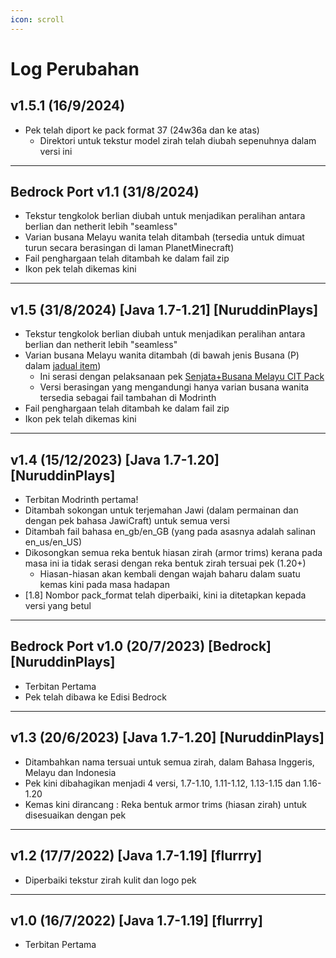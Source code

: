 ```yaml
---
icon: scroll
---
```


# Log Perubahan

## v1.5.1 (16/9/2024)

* Pek telah diport ke pack format 37 (24w36a dan ke atas)
  * Direktori untuk tekstur model zirah telah diubah sepenuhnya dalam versi ini

***

## Bedrock Port v1.1 (31/8/2024)

* Tekstur tengkolok berlian diubah untuk menjadikan peralihan antara berlian dan netherit lebih "seamless"
* Varian busana Melayu wanita telah ditambah (tersedia untuk dimuat turun secara berasingan di laman PlanetMinecraft)
* Fail penghargaan telah ditambah ke dalam fail zip
* Ikon pek telah dikemas kini

***

## v1.5 (31/8/2024) \[Java 1.7-1.21] \[NuruddinPlays]

* Tekstur tengkolok berlian diubah untuk menjadikan peralihan antara berlian dan netherit lebih "seamless"
* Varian busana Melayu wanita ditambah (di bawah jenis Busana (P) dalam [jadual item](../../English/Senjata-+-Busana-Melayu-CIT-Pack-‐-Item-Table.md))
  * Ini serasi dengan pelaksanaan pek [Senjata+Busana Melayu CIT Pack](https://modrinth.com/resourcepack/senjata-busana-melayu-cit)
  * Versi berasingan yang mengandungi hanya varian busana wanita tersedia sebagai fail tambahan di Modrinth
* Fail penghargaan telah ditambah ke dalam fail zip
* Ikon pek telah dikemas kini

***

## v1.4 (15/12/2023) \[Java 1.7-1.20] \[NuruddinPlays]

* Terbitan Modrinth pertama!
* Ditambah sokongan untuk terjemahan Jawi (dalam permainan dan dengan pek bahasa JawiCraft) untuk semua versi
* Ditambah fail bahasa en\_gb/en\_GB (yang pada asasnya adalah salinan en\_us/en\_US)
* Dikosongkan semua reka bentuk hiasan zirah (armor trims) kerana pada masa ini ia tidak serasi dengan reka bentuk zirah tersuai pek (1.20+)
  * Hiasan-hiasan akan kembali dengan wajah baharu dalam suatu kemas kini pada masa hadapan
* \[1.8] Nombor pack\_format telah diperbaiki, kini ia ditetapkan kepada versi yang betul

***

## Bedrock Port v1.0 (20/7/2023) \[Bedrock] \[NuruddinPlays]

* Terbitan Pertama
* Pek telah dibawa ke Edisi Bedrock

***

## v1.3 (20/6/2023) \[Java 1.7-1.20] \[NuruddinPlays]

* Ditambahkan nama tersuai untuk semua zirah, dalam Bahasa Inggeris, Melayu dan Indonesia
* Pek kini dibahagikan menjadi 4 versi, 1.7-1.10, 1.11-1.12, 1.13-1.15 dan 1.16-1.20
* Kemas kini dirancang : Reka bentuk armor trims (hiasan zirah) untuk disesuaikan dengan pek

***

## v1.2 (17/7/2022) \[Java 1.7-1.19] \[flurrry]

* Diperbaiki tekstur zirah kulit dan logo pek

***

## v1.0 (16/7/2022) \[Java 1.7-1.19] \[flurrry]

* Terbitan Pertama
